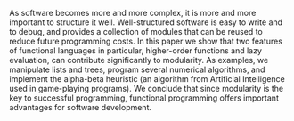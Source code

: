 As software becomes more and more complex, it is more and more
important to structure it well. Well-structured software is easy to write
and to debug, and provides a collection of modules that can be reused
to reduce future programming costs. In this paper we show that two features of functional languages in particular, higher-order functions and lazy
evaluation, can contribute significantly to modularity. As examples, we
manipulate lists and trees, program several numerical algorithms, and implement the alpha-beta heuristic (an algorithm from Artificial Intelligence
used in game-playing programs). We conclude that since modularity is the
key to successful programming, functional programming offers important
advantages for software development.

